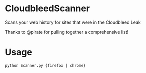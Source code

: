 # CloudbleedScanner
Scans your web history for sites that were in the Cloudbleed Leak

Thanks to @pirate for pulling together a comprehensive list!

# Usage
````python Scanner.py {firefox | chrome}````
